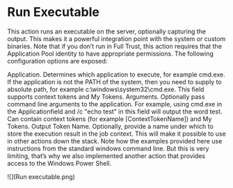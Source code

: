 # Run Executable

This action runs an executable on the server, optionally capturing the output. This makes it a powerful integration point with the system or custom binaries. Note that if you don’t run in Full Trust, this action requires that the Application Pool identity to have appropriate permissions. The following configuration options are exposed: 

Application. Determines which application to execute, for example cmd.exe. If the application is not the PATH of the system, then you need to supply to absolute path, for example c:\windows\system32\cmd.exe. This field supports context tokens and My Tokens.
Arguments. Optionally pass command line arguments to the application. For example, using cmd.exe in the Applicationfield and /c "echo test" in this field will output the word test. Can contain context tokens (for example [ContextTokenName]) and My Tokens.
Output Token Name. Optionally, provide a name under which to store the execution result in the job context. This will make it possible to use in other actions down the stack. Note how the examples provided here use instructions from the standard windows command line. But this is very limiting, that’s why we also implemented another action that provides access to the Windows Power Shell.

![](Run executable.png)